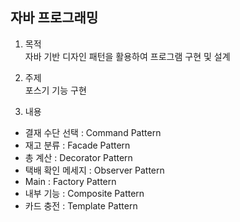 ## 자바 프로그래밍

1) 목적  
   자바 기반 디자인 패턴을 활용하여 프로그램 구현 및 설계

3) 주제  
   포스기 기능 구현

5) 내용
- 결재 수단 선택 : Command Pattern
- 재고 분류 : Facade Pattern
- 총 계산 : Decorator Pattern
- 택배 확인 메세지 : Observer Pattern
- Main : Factory Pattern
- 내부 기능 : Composite Pattern
- 카드 충전 : Template Pattern
